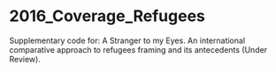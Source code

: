 # 2016_Coverage_Refugees
Supplementary code for: A Stranger to my Eyes. An international comparative approach to refugees framing and its antecedents (Under Review).
